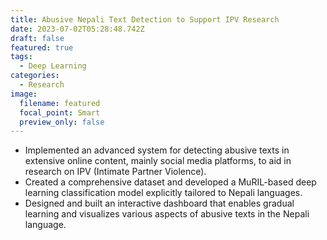```yaml
---
title: Abusive Nepali Text Detection to Support IPV Research
date: 2023-07-02T05:28:48.742Z
draft: false
featured: true
tags:
  - Deep Learning
categories:
  - Research
image:
  filename: featured
  focal_point: Smart
  preview_only: false
---
```

* Implemented an advanced system for detecting abusive texts in extensive online content, mainly social media platforms, to aid in research on IPV (Intimate Partner Violence). 
* Created a comprehensive dataset and developed a MuRIL-based deep learning classification model explicitly tailored to Nepali languages.
* Designed and built an interactive dashboard that enables gradual learning and visualizes various aspects of abusive texts in the Nepali language.